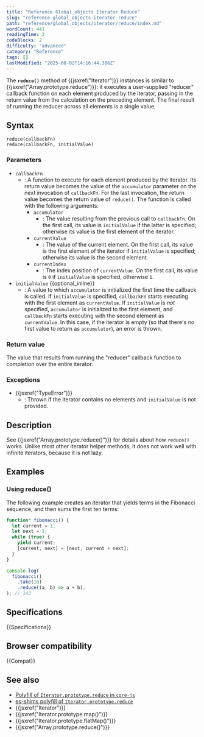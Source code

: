 ```yaml
---
title: "Reference Global_objects Iterator Reduce"
slug: "reference-global_objects-iterator-reduce"
path: "reference/global_objects/iterator/reduce/index.md"
wordCount: 441
readingTime: 3
codeBlocks: 2
difficulty: "advanced"
category: "Reference"
tags: []
lastModified: "2025-08-02T14:16:44.306Z"
---
```



The **`reduce()`** method of {{jsxref("Iterator")}} instances is similar to {{jsxref("Array.prototype.reduce")}}: it executes a user-supplied "reducer" callback function on each element produced by the iterator, passing in the return value from the calculation on the preceding element. The final result of running the reducer across all elements is a single value.

## Syntax

```js-nolint
reduce(callbackFn)
reduce(callbackFn, initialValue)
```

### Parameters

- `callbackFn`
  - : A function to execute for each element produced by the iterator. Its return value becomes the value of the `accumulator` parameter on the next invocation of `callbackFn`. For the last invocation, the return value becomes the return value of `reduce()`. The function is called with the following arguments:
    - `accumulator`
      - : The value resulting from the previous call to `callbackFn`. On the first call, its value is `initialValue` if the latter is specified; otherwise its value is the first element of the iterator.
    - `currentValue`
      - : The value of the current element. On the first call, its value is the first element of the iterator if `initialValue` is specified; otherwise its value is the second element.
    - `currentIndex`
      - : The index position of `currentValue`. On the first call, its value is `0` if `initialValue` is specified, otherwise `1`.
- `initialValue` {{optional_inline}}
  - : A value to which `accumulator` is initialized the first time the callback is called. If `initialValue` is specified, `callbackFn` starts executing with the first element as `currentValue`. If `initialValue` is _not_ specified, `accumulator` is initialized to the first element, and `callbackFn` starts executing with the second element as `currentValue`. In this case, if the iterator is empty (so that there's no first value to return as `accumulator`), an error is thrown.

### Return value

The value that results from running the "reducer" callback function to completion over the entire iterator.

### Exceptions

- {{jsxref("TypeError")}}
  - : Thrown if the iterator contains no elements and `initialValue` is not provided.

## Description

See {{jsxref("Array.prototype.reduce()")}} for details about how `reduce()` works. Unlike most other iterator helper methods, it does not work well with infinite iterators, because it is not lazy.

## Examples

### Using reduce()

The following example creates an iterator that yields terms in the Fibonacci sequence, and then sums the first ten terms:

```js
function* fibonacci() {
  let current = 1;
  let next = 1;
  while (true) {
    yield current;
    [current, next] = [next, current + next];
  }
}

console.log(
  fibonacci()
    .take(10)
    .reduce((a, b) => a + b),
); // 143
```

## Specifications

{{Specifications}}

## Browser compatibility

{{Compat}}

## See also

- [Polyfill of `Iterator.prototype.reduce` in `core-js`](https://github.com/zloirock/core-js#iterator-helpers)
- [es-shims polyfill of `Iterator.prototype.reduce`](https://www.npmjs.com/package/es-iterator-helpers)
- {{jsxref("Iterator")}}
- {{jsxref("Iterator.prototype.map()")}}
- {{jsxref("Iterator.prototype.flatMap()")}}
- {{jsxref("Array.prototype.reduce()")}}
